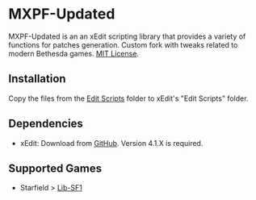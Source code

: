 # MXPF-Updated
MXPF-Updated is an an xEdit scripting library that provides a variety of functions for patches generation. Custom fork with tweaks related to modern Bethesda games. [MIT License](https://meridiano.mit-license.org/).

## Installation
Copy the files from the [Edit Scripts](Edit%20Scripts) folder to xEdit's "Edit Scripts" folder.

## Dependencies
+ xEdit: Download from [GitHub](https://github.com/TES5Edit/TES5Edit/releases). Version 4.1.X is required.

## Supported Games
+ Starfield > [Lib-SF1](Edit%20Scripts/lib-sf1)